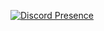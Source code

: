 [![Discord Presence](https://lanyard.cnrad.dev/api/:823311116574785636)](https://discord.com/users/:823311116574785636) 



